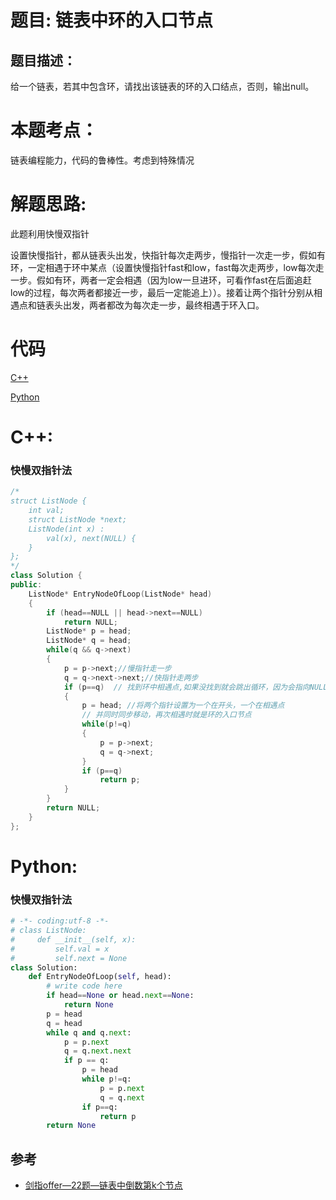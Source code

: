 # 题目: 链表中环的入口节点
## 题目描述：
给一个链表，若其中包含环，请找出该链表的环的入口结点，否则，输出null。

# 本题考点：
  
  链表编程能力，代码的鲁棒性。考虑到特殊情况
  
# 解题思路:
  此题利用快慢双指针
  
  设置快慢指针，都从链表头出发，快指针每次走两步，慢指针一次走一步，假如有环，一定相遇于环中某点（设置快慢指针fast和low，fast每次走两步，low每次走一步。假如有环，两者一定会相遇（因为low一旦进环，可看作fast在后面追赶low的过程，每次两者都接近一步，最后一定能追上））。接着让两个指针分别从相遇点和链表头出发，两者都改为每次走一步，最终相遇于环入口。
  
# 代码

[C++](./EntryNodeInListLoop.cpp)

[Python](./EntryNodeInListLoop.py)

# C++: 
### 快慢双指针法
```c++
/*
struct ListNode {
    int val;
    struct ListNode *next;
    ListNode(int x) :
        val(x), next(NULL) {
    }
};
*/
class Solution {
public:
    ListNode* EntryNodeOfLoop(ListNode* head)
    {
        if (head==NULL || head->next==NULL)
            return NULL;
        ListNode* p = head;
        ListNode* q = head;
        while(q && q->next)
        {
            p = p->next;//慢指针走一步
            q = q->next->next;//快指针走两步
            if (p==q)  // 找到环中相遇点,如果没找到就会跳出循环，因为会指向NULL
            {
                p = head; //将两个指针设置为一个在开头，一个在相遇点
                // 并同时同步移动，再次相遇时就是环的入口节点
                while(p!=q)
                {
                    p = p->next;
                    q = q->next;
                }
                if (p==q)
                    return p;
            }
        }
        return NULL;
    }
};
```
# Python:
### 快慢双指针法
```python
# -*- coding:utf-8 -*-
# class ListNode:
#     def __init__(self, x):
#         self.val = x
#         self.next = None
class Solution:
    def EntryNodeOfLoop(self, head):
        # write code here
        if head==None or head.next==None:
            return None
        p = head
        q = head
        while q and q.next:
            p = p.next
            q = q.next.next
            if p == q:
                p = head
                while p!=q:
                    p = p.next
                    q = q.next
                if p==q:
                    return p
        return None
```

## 参考
  -  [剑指offer—22题—链表中倒数第k个节点](https://github.com/bryceustc/CodingInterviews/blob/master/KthNodeFromEnd/README.md)


